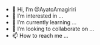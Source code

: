 - 👋 Hi, I’m @AyatoAmagiriri
- 👀 I’m interested in ...
- 🌱 I’m currently learning ...
- 💞️ I’m looking to collaborate on ...
- 📫 How to reach me ...

<!---
AyatoAmagiriri/AyatoAmagiriri is a ✨ special ✨ repository because its `README.md` (this file) appears on your GitHub profile.
You can click the Preview link to take a look at your changes.
--->
